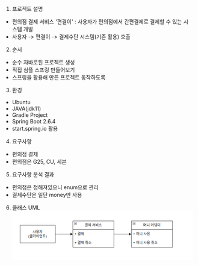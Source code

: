 

1. 프로젝트 설명 
- 편의점 결제 서비스 '편결이' : 사용자가 편의점에서 간편결제로 결제할 수 있는 시스템 개발
- 사용자 -> 편결이 -> 결제수단 시스템(기존 활용) 호출

2. 순서
- 순수 자바로된 프로젝트 생성
- 직접 심플 스프링 만들어보기
- 스프링을 활용해 만든 프로젝트 동작하도록

3. 환경
- Ubuntu
- JAVA(jdk11)
- Gradle Project
- Spring Boot 2.6.4
- start.spring.io 활용

4. 요구사항
- 편의점 결제
- 편의점은 G25, CU, 세븐

5. 요구사항 분석 결과
- 편의점은 정해져있으니 enum으로 관리
- 결제수단은 일단 money만 사용

6. 클래스 UML
![class-uml](./class-uml.png)
